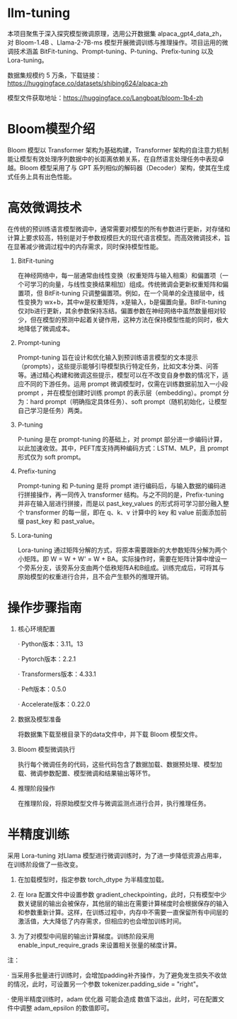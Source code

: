 # llm-tuning

本项目聚焦于深入探究模型微调原理，选用公开数据集 alpaca_gpt4_data_zh，对 Bloom-1.4B 、Llama-2-7B-ms 模型开展微调训练与推理操作。项目运用的微调技术涵盖 BitFit-tuning、Prompt-tuning、P-tuning、Prefix-tuning 以及 Lora-tuning。

数据集规模约 5 万条，下载链接：https://huggingface.co/datasets/shibing624/alpaca-zh

模型文件获取地址：https://huggingface.co/Langboat/bloom-1b4-zh

# Bloom模型介绍

Bloom 模型以 Transformer 架构为基础构建，Transformer 架构的自注意力机制能让模型有效处理序列数据中的长距离依赖关系，在自然语言处理任务中表现卓越。Bloom 模型采用了与 GPT 系列相似的解码器（Decoder）架构，使其在生成式任务上具有出色性能。

# 高效微调技术

在传统的预训练语言模型微调中，通常需要对模型的所有参数进行更新，对存储和计算上要求较高，特别是对于参数规模巨大的现代语言模型。而高效微调技术，旨在显著减少微调过程中的内存需求，同时保持模型性能。

1. BitFit-tuning

   在神经网络中，每一层通常由线性变换（权重矩阵与输入相乘）和偏置项（一个可学习的向量，与线性变换结果相加）组成。传统微调会更新权重矩阵和偏置项，但 BitFit-tuning 只调整偏置项。例如，在一个简单的全连接层中，线性变换为 wx+b，其中w是权重矩阵，x是输入，b是偏置向量。BitFit-tuning 仅对b进行更新，其余参数保持冻结。偏置参数在神经网络中虽然数量相对较少，但在模型的预测中起着关键作用，这种方法在保持模型性能的同时，极大地降低了微调成本。
   
2. Prompt-tuning

   Prompt-tuning 旨在设计和优化输入到预训练语言模型的文本提示（prompts），这些提示能够引导模型执行特定任务，比如文本分类、问答等。通过精心构建和微调这些提示，模型可以在不改变自身参数的情况下，适应不同的下游任务。运用 prompt 微调模型时，仅需在训练数据前加入一小段 prompt ，并在模型创建时训练 prompt 的表示层（embedding）。prompt 分为：hard prompt（明确指定具体任务）、soft prompt（随机初始化，让模型自己学习是任务）两类。
   
3. P-tuning

   P-tuning 是在 prompt-tuning 的基础上，对 prompt 部分进一步编码计算，以此加速收敛。其中，PEFT库支持两种编码方式：LSTM、MLP，且 prompt 形式仅为 soft prompt。
   
4. Prefix-tuning

   Prompt-tuning 和 P-tuning 是将 prompt 进行编码后，与输入数据的编码进行拼接操作，再一同传入 transformer 结构。与之不同的是，Prefix-tuning 并非在输入层进行拼接，而是以 past_key_values 的形式将可学习部分融入整个 transformer 的每一层，即在 q、k、v 计算中的 key 和 value 前面添加前缀 past_key 和 past_value。
   
5. Lora-tuning

   Lora-tuning 通过矩阵分解的方式，将原本需要跟新的大参数矩阵分解为两个小矩阵。即 W = W + W' = W + BA。实际操作时，需要在矩阵计算中增设一个旁系分支，该旁系分支由两个低秩矩阵A和B组成。训练完成后，可将其与原始模型的权重进行合并，且不会产生额外的推理开销。

# 操作步骤指南
1. 核心环境配置

   · Python版本：3.11。13

   · Pytorch版本：2.2.1

   · Transformers版本：4.33.1

   · Peft版本：0.5.0

   · Accelerate版本：0.22.0

2. 数据及模型准备

   将数据集下载至根目录下的data文件中，并下载 Bloom 模型文件。
   
3. Bloom 模型微调执行

   执行每个微调任务的代码，这些代码包含了数据加载、数据预处理、模型加载、微调参数配置、模型微调和结果输出等环节。

4. 推理阶段操作

   在推理阶段，将原始模型文件与微调监测点进行合并，执行推理任务。

# 半精度训练
采用 Lora-tuning 对Llama 模型进行微调训练时，为了进一步降低资源占用率，在训练阶段做了一些改变。

1. 在加载模型时，指定参数 torch_dtype 为半精度加载。
   
2. 在 lora 配置文件中设置参数 gradient_checkpointing，此时，只有模型中少数关键层的输出会被保存，其他层的输出在需要计算梯度时会根据保存的输入和参数重新计算。这样，在训练过程中，内存中不需要一直保留所有中间层的激活值，大大降低了内存需求，但相应的也会增加训练时间。
 
3. 为了对模型中间层的输出计算梯度。训练阶段采用 enable_input_require_grads 来设置相关张量的梯度计算。

注：
   
   · 当采用多批量进行训练时，会增加padding补齐操作，为了避免发生损失不收敛的情况，此时，可设置另一个参数 tokenizer.padding_side = "right"。

   · 使用半精度训练时，adam 优化器 可能会造成 数值下溢出，此时，可在配置文件中调整 adam_epsilon 的数值即可。


